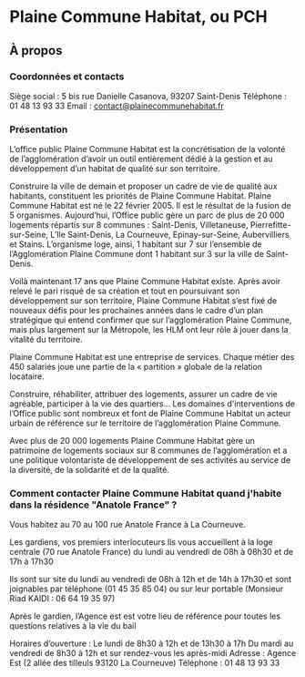 # Plaine Commune Habitat, ou PCH

## À propos

### Coordonnées et contacts

Siège social : 5 bis rue Danielle Casanova, 93207 Saint-Denis
Téléphone : 01 48 13 93 33
Email : contact@plainecommunehabitat.fr

### Présentation

L’office public Plaine Commune Habitat est la concrétisation de la volonté de l’agglomération d’avoir un outil entièrement dédié à la gestion et au développement d’un habitat de qualité sur son territoire.

Construire la ville de demain et proposer un cadre de vie de qualité aux habitants, constituent les priorités de Plaine Commune Habitat.
Plaine Commune Habitat est né le 22 février 2005. Il est le résultat de la fusion de 5 organismes. Aujourd’hui, l’Office public gère un parc de plus de 20 000 logements répartis sur 8 communes : Saint-Denis, Villetaneuse, Pierrefitte-sur-Seine, L’Ile Saint-Denis, La Courneuve, Epinay-sur-Seine, Aubervilliers et Stains. L’organisme loge, ainsi, 1 habitant sur 7 sur l’ensemble de l’Agglomération Plaine Commune dont 1 habitant sur 3 sur la ville de Saint-Denis.

Voilà maintenant 17 ans que Plaine Commune Habitat existe. Après avoir relevé le pari risqué de sa création et tout en poursuivant son développement sur son territoire, Plaine Commune Habitat s’est fixé de nouveaux défis pour les prochaines années dans le cadre d’un plan stratégique qui entend confirmer que sur l’agglomération Plaine Commune, mais plus largement sur la Métropole, les HLM ont leur rôle à jouer dans la vitalité du territoire.

Plaine Commune Habitat est une entreprise de services. Chaque métier des 450 salariés joue une partie de la « partition » globale de la relation locataire.

Construire, réhabiliter, attribuer des logements, assurer un cadre de vie agréable, participer à la vie des quartiers... Les domaines d'interventions de l’Office public sont nombreux et font de Plaine Commune Habitat un acteur urbain de référence sur le territoire de l’agglomération Plaine Commune.

Avec plus de 20 000 logements Plaine Commune Habitat gère un patrimoine de logements sociaux sur 8 communes de l’agglomération et a une politique volontariste de développement de ses activités au service de la diversité, de la solidarité et de la qualité.

### Comment contacter Plaine Commune Habitat quand j'habite dans la résidence "Anatole France" ?

Vous habitez au 70 au 100 rue Anatole France à La Courneuve.

Les gardiens, vos premiers interlocuteurs
Ils vous accueillent à la loge centrale (70 rue Anatole France) du lundi au vendredi de 08h à 08h30 et de 17h à 17h30

Ils sont sur site du lundi au vendredi de 08h à 12h et de 14h à 17h30 et sont joignables par téléphone (01 45 35 85 04) ou sur leur portable (Monsieur Riad KAIDI : 06 64 19 35 97)

Après le gardien, l’Agence est est votre lieu de référence pour toutes les questions relatives à la vie du bail

Horaires d’ouverture : Le lundi de 8h30 à 12h et de 13h30 à 17h Du mardi au vendredi de 8h30 à 12h et sur rendez-vous les après-midi
Adresse : Agence Est (2 allée des tilleuls 93120 La Courneuve)
Téléphone : 01 48 13 93 33
